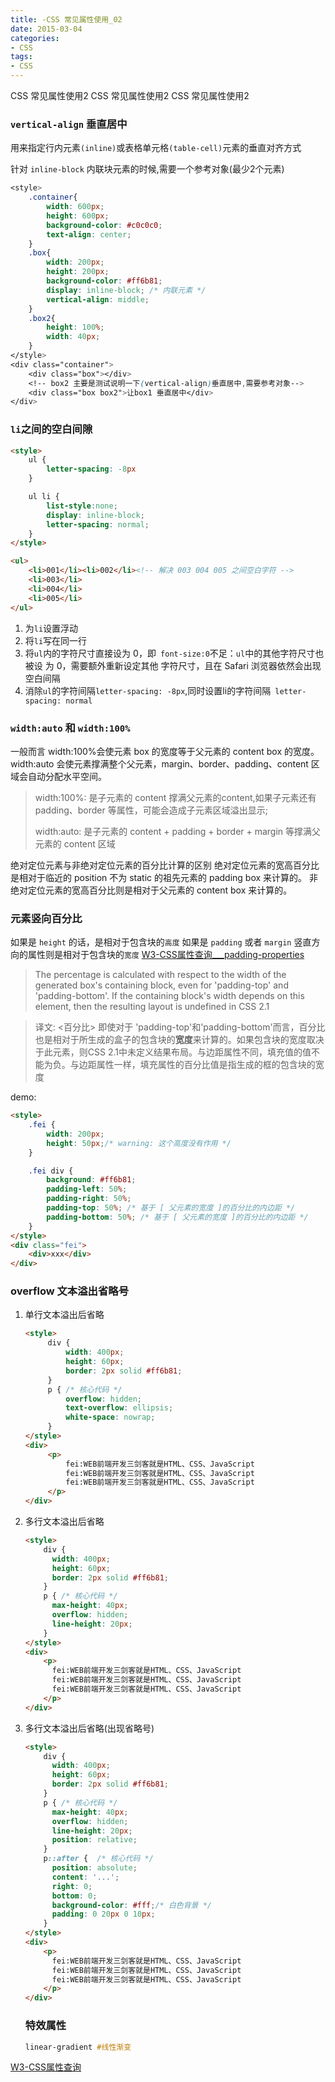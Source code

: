 ```yaml
---
title: -CSS 常见属性使用_02
date: 2015-03-04
categories: 
- CSS
tags:
- CSS
---
```

CSS 常见属性使用2
CSS 常见属性使用2
CSS 常见属性使用2

<!-- more -->

### `vertical-align` 垂直居中

用来指定行内元素`(inline)`或表格单元格`(table-cell)`元素的垂直对齐方式

针对 `inline-block` 内联块元素的时候,需要一个参考对象(最少2个元素)

```css
<style>
    .container{
        width: 600px;
        height: 600px;
        background-color: #c0c0c0;
        text-align: center;
    }
    .box{
        width: 200px;
        height: 200px;
        background-color: #ff6b81;
        display: inline-block; /* 内联元素 */
        vertical-align: middle;
    }
    .box2{
        height: 100%;
        width: 40px;
    }
</style>
<div class="container">
    <div class="box"></div>
    <!-- box2 主要是测试说明一下(vertical-align)垂直居中,需要参考对象-->
    <div class="box box2">让box1 垂直居中</div>
</div>
```

### `li`之间的空白间隙

```html
<style>
    ul {
        letter-spacing: -8px
    }

    ul li {
        list-style:none;
        display: inline-block;
        letter-spacing: normal;
    }
</style>

<ul>
    <li>001</li><li>002</li><!-- 解决 003 004 005 之间空白字符 -->
    <li>003</li>
    <li>004</li>
    <li>005</li>
</ul> 
```

1. 为`li`设置浮动
2. 将`li`写在同一行
3. 将`ul`内的字符尺寸直接设为 0，即` font-size:0`不足：`ul`中的其他字符尺寸也被设 为 0，需要额外重新设定其他 字符尺寸，且在 Safari 浏览器依然会出现空白间隔
4. 消除`ul`的字符间隔`letter-spacing: -8px`,同时设置li的字符间隔` letter-spacing: normal`

### `width:auto` 和 `width:100%`

一般而言
width:100%会使元素 box 的宽度等于父元素的 content box 的宽度。
width:auto 会使元素撑满整个父元素，margin、border、padding、content 区域会自动分配水平空间。

>width:100%: 是子元素的 content 撑满父元素的content,如果子元素还有 padding、border 等属性，可能会造成子元素区域溢出显示;
>
>width:auto: 是子元素的 content + padding + border + margin 等撑满父元素的 content 区域

绝对定位元素与非绝对定位元素的百分比计算的区别
绝对定位元素的宽高百分比是相对于临近的 position 不为 static 的祖先元素的 padding box 来计算的。
非绝对定位元素的宽高百分比则是相对于父元素的 content box 来计算的。

### 元素竖向百分比
如果是 `height` 的话，是相对于包含块的`高度`
如果是 `padding` 或者 `margin` 竖直方向的属性则是相对于包含块的`宽度`
[W3-CSS属性查询___padding-properties](https://www.w3.org/TR/CSS2/box.html#padding-properties)

><percentage>
>The percentage is calculated with respect to the width of the generated box's containing block, even for 'padding-top' and 'padding-bottom'. If the containing block's width depends on this element, then the resulting layout is undefined in CSS 2.1

>译文:
><百分比>
>即使对于 'padding-top'和'padding-bottom'而言，百分比也是相对于所生成的盒子的包含块的**宽度**来计算的。如果包含块的宽度取决于此元素，则CSS 2.1中未定义结果布局。与边距属性不同，填充值的值不能为负。与边距属性一样，填充属性的百分比值是指生成的框的包含块的宽度

demo:

```html
<style>
    .fei {
        width: 200px;
        height: 50px;/* warning: 这个高度没有作用 */
    }

    .fei div {
        background: #ff6b81;
        padding-left: 50%;
        padding-right: 50%;
        padding-top: 50%; /* 基于 [ 父元素的宽度 ]的百分比的内边距 */
        padding-bottom: 50%; /* 基于 [ 父元素的宽度 ]的百分比的内边距 */
    }
</style>
<div class="fei">
    <div>xxx</div>
</div>
```

### overflow 文本溢出省略号

1. 单行文本溢出后省略

   ```html
   <style>
        div {
            width: 400px;
            height: 60px;
            border: 2px solid #ff6b81;
        }
        p { /* 核心代码 */
            overflow: hidden;
            text-overflow: ellipsis;
            white-space: nowrap;
        }
   </style>
   <div>
        <p>
            fei:WEB前端开发三剑客就是HTML、CSS、JavaScript
            fei:WEB前端开发三剑客就是HTML、CSS、JavaScript
            fei:WEB前端开发三剑客就是HTML、CSS、JavaScript
        </p>
   </div>
   ```

2. 多行文本溢出后省略

   ```html
   <style>
       div {
         width: 400px;
         height: 60px;
         border: 2px solid #ff6b81;
       }
       p { /* 核心代码 */
         max-height: 40px;
         overflow: hidden;
         line-height: 20px;
       }
   </style>
   <div>
       <p>
         fei:WEB前端开发三剑客就是HTML、CSS、JavaScript
         fei:WEB前端开发三剑客就是HTML、CSS、JavaScript
         fei:WEB前端开发三剑客就是HTML、CSS、JavaScript
       </p>
   </div>
   ```

3. 多行文本溢出后省略(出现省略号)

   ```html
   <style>
       div {
         width: 400px;
         height: 60px;
         border: 2px solid #ff6b81;
       }
       p { /* 核心代码 */
         max-height: 40px;
         overflow: hidden;
         line-height: 20px;
         position: relative;
       }
       p::after {  /* 核心代码 */
         position: absolute;
         content: '...';
         right: 0;
         bottom: 0;
         background-color: #fff;/* 白色背景 */
         padding: 0 20px 0 10px;
       }
   </style>
   <div>
       <p>
         fei:WEB前端开发三剑客就是HTML、CSS、JavaScript
         fei:WEB前端开发三剑客就是HTML、CSS、JavaScript
         fei:WEB前端开发三剑客就是HTML、CSS、JavaScript
       </p>
   </div>
   ```

   ### 特效属性
   
   ```css
   linear-gradient #线性渐变
   
   ```
   
   


















[W3-CSS属性查询](https://www.w3.org/TR/CSS2/indexlist.html)